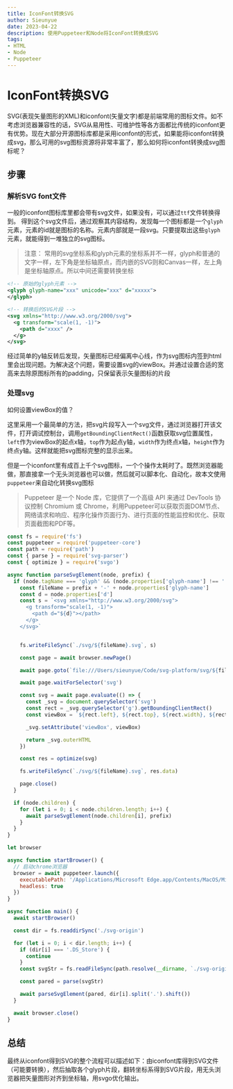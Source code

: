 ```yaml
--- 
title: IconFont转换SVG
author: Sieunyue
date: 2023-04-22
description: 使用Puppeteer和Node将IconFont转换成SVG
tags: 
- HTML
- Node
- Puppeteer
--- 
```

# IconFont转换SVG

SVG(表现矢量图形的XML)和iconfont(矢量文字)都是前端常用的图标文件。如不考虑浏览器兼容性的话，SVG从易用性、可维护性等各方面都比传统的iconfont更有优势。现在大部分开源图标库都是采用iconfont的形式，如果能将iconfont转换成svg，那么可用的svg图标资源将非常丰富了，那么如何将iconfont转换成svg图标呢？

## 步骤
### 解析SVG font文件
一般的iconfont图标库里都会带有svg文件，如果没有，可以通过`ttf`文件转换得到。
得到这个svg文件后，通过观察其内容结构，发现每一个图标都是一个`glyph`元素，元素的id就是图标的名称。元素内部就是一段svg。只要提取出这些`glyph`元素，就能得到一堆独立的svg图标。
> 注意：
> 常用的svg坐标系和glyph元素的坐标系并不一样，glyph和普通的文字一样，左下角是坐标轴原点，而内嵌的SVG则和Canvas一样，左上角是坐标轴原点。所以中间还需要转换坐标

```xml
<!-- 原始的glyph元素 -->
<glyph glyph-name="xxx" unicode="xxx" d="xxxxx">
</glyph>

<!-- 转换后的SVG片段 -->
<svg xmlns="http://www.w3.org/2000/svg">
  <g transform="scale(1, -1)">
    <path d="xxxx" />
  </g>
</svg>
```
经过简单的y轴反转后发现，矢量图标已经偏离中心线，作为svg图标内签到html里会出现问题。为解决这个问题，需要设置svg的viewBox。并通过设置合适的宽高来去除原图标所有的padding，只保留表示矢量图标的片段

### 处理svg
如何设置viewBox的值？

这里采用一个最简单的方法，把svg片段写入一个svg文件，通过浏览器打开该文件，打开调试控制台，调用`getBoundingClientRect()`函数获取svg位置属性，`left`作为viewBox的起点x轴，`top`作为起点y轴，`width`作为终点x轴，`height`作为终点y轴。这样就能把svg图标完整的显示出来。

但是一个iconfont里有成百上千个svg图标，一个个操作太耗时了。既然浏览器能做，那直接拿一个无头浏览器也可以做，然后就可以脚本化、自动化，故本文使用`puppeteer`来自动化转换svg图标
> Puppeteer 是一个 Node 库，它提供了一个高级 API 来通过 DevTools 协议控制 Chromium 或 Chrome，利用Puppeteer可以获取页面DOM节点、网络请求和响应、程序化操作页面行为、进行页面的性能监控和优化、获取页面截图和PDF等。

```javascript
const fs = require('fs')
const puppeteer = require('puppeteer-core')
const path = require('path')
const { parse } = require('svg-parser')
const { optimize } = require('svgo')

async function parseSvgElement(node, prefix) {
  if (node.tagName === 'glyph' && (node.properties['glyph-name'] !== '.notdef')) {
    const fileName = prefix + '-' + node.properties['glyph-name']
    const d = node.properties['d']
    const s = `<svg xmlns="http://www.w3.org/2000/svg">
      <g transform="scale(1, -1)">
        <path d="${d}"></path>
      </g>
    </svg>`


    fs.writeFileSync(`./svg/${fileName}.svg`, s)

    const page = await browser.newPage()

    await page.goto(`file:///Users/sieunyue/Code/svg-platform/svg/${fileName}.svg`)

    await page.waitForSelector('svg')

    const svg = await page.evaluate(() => {
      const _svg = document.querySelector('svg')
      const rect = _svg.querySelector('g').getBoundingClientRect()
      const viewBox = `${rect.left}, ${rect.top}, ${rect.width}, ${rect.height}`

      _svg.setAttribute('viewBox', viewBox)

      return _svg.outerHTML
    })

    const res = optimize(svg)

    fs.writeFileSync(`./svg/${fileName}.svg`, res.data)

    page.close()
  }

  if (node.children) {
    for (let i = 0; i < node.children.length; i++) {
      await parseSvgElement(node.children[i], prefix)
    }
  }
}

let browser

async function startBrowser() {
  // 启动chrome浏览器
  browser = await puppeteer.launch({
    executablePath: '/Applications/Microsoft Edge.app/Contents/MacOS/Microsoft Edge',
    headless: true
  })
}

async function main() {
  await startBrowser()

  const dir = fs.readdirSync('./svg-origin')

  for (let i = 0; i < dir.length; i++) {
    if (dir[i] === '.DS_Store') {
      continue
    }
    const svgStr = fs.readFileSync(path.resolve(__dirname, `./svg-origin/${dir[i]}`), { encoding: 'utf-8' }).toString()

    const pared = parse(svgStr)

    await parseSvgElement(pared, dir[i].split('.').shift())
  }

  await browser.close()
}
```

## 总结
最终从iconfont得到SVG的整个流程可以描述如下：由iconfont库得到SVG文件（可能要转换），然后抽取各个glyph片段，翻转坐标系得到SVG片段，用无头浏览器把矢量图形对齐到坐标轴，用svgo优化输出。

